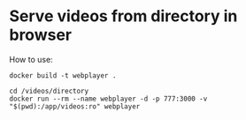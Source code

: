 # Serve videos from directory in browser

How to use:

```shell
docker build -t webplayer .

cd /videos/directory
docker run --rm --name webplayer -d -p 777:3000 -v "$(pwd):/app/videos:ro" webplayer
```
